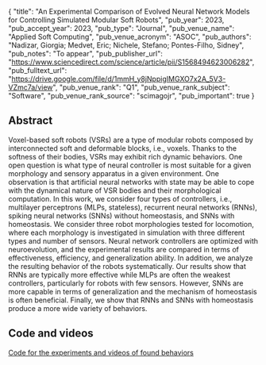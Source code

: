 {
  "title": "An Experimental Comparison of Evolved Neural Network Models for Controlling Simulated Modular Soft Robots",
  "pub_year": 2023,
  "pub_accept_year": 2023,
  "pub_type": "Journal",
  "pub_venue_name": "Applied Soft Computing",
  "pub_venue_acronym": "ASOC",
  "pub_authors": "Nadizar, Giorgia; Medvet, Eric; Nichele, Stefano; Pontes-Filho, Sidney",
  "pub_notes": "To appear",
  "pub_publisher_url": "https://www.sciencedirect.com/science/article/pii/S1568494623006282",
  "pub_fulltext_url": "https://drive.google.com/file/d/1mmH_y8jNppigIMGXO7x2A_5V3-VZmc7a/view",
  "pub_venue_rank": "Q1",
  "pub_venue_rank_subject": "Software",
  "pub_venue_rank_source": "scimagojr",
  "pub_important": true
}

## Abstract
Voxel-based soft robots (VSRs) are a type of modular robots composed by interconnected soft and deformable blocks, i.e., voxels. Thanks to the softness of their bodies, VSRs may exhibit rich dynamic behaviors. One open question is what type of neural controller is most suitable for a given morphology and sensory apparatus in a given environment. One observation is that artificial neural networks with state may be able to cope with the dynamical nature of VSR bodies and their morphological computation. In this work, we consider four types of controllers, i.e., multilayer perceptrons (MLPs, stateless), recurrent neural networks (RNNs), spiking neural networks (SNNs) without homeostasis, and SNNs with homeostasis. We consider three robot morphologies tested for locomotion, where each morphology is investigated in simulation with three different types and number of sensors. Neural network controllers are optimized with neuroevolution, and the experimental results are compared in terms of effectiveness, efficiency, and generalization ability. In addition, we analyze the resulting behavior of the robots systematically. Our results show that RNNs are typically more effective while MLPs are often the weakest controllers, particularly for robots with few sensors. However, SNNs are more capable in terms of generalization and the mechanism of homeostasis is often beneficial. Finally, we show that RNNs and SNNs with homeostasis produce a more wide variety of behaviors.

## Code and videos
[Code for the experiments and videos of found behaviors](https://giorgia-nadizar.github.io/NeuralModelsVSR/)